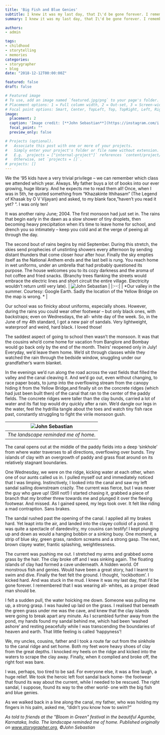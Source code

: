 ```yaml
---
title: 'Big Fish and Blue Genies'
subtitle: I knew it was my last day, that I\'d be gone forever. I remembered that I was wearing all- whites, as a proper dead man should be.
summary: I knew it was my last day, that I\'d be gone forever. I remembered that I was wearing all- whites, as a proper dead man should be.

authors: 
- admin

tags:
- childhood
- storytelling
- memories
categories:
- storygrapher
- blog
date: "2018-12-12T00:00:00Z"

featured: false
draft: false

# Featured image
# To use, add an image named `featured.jpg/png` to your page's folder.
# Placement options: 1 = Full column width, 2 = Out-set, 3 = Screen-width
# Focal point options: Smart, Center, TopLeft, Top, TopRight, Left, Right, BottomLeft, Bottom, BottomRight
image:
  placement: 2
  caption: 'Image credit: [**John Sebastian**](https://instagram.com/i.john.sebastian)'
  focal_point: ""
  preview_only: false

# Projects (optional).
#   Associate this post with one or more of your projects.
#   Simply enter your project's folder or file name without extension.
#   E.g. `projects = ["internal-project"]` references `content/project/deep-learning/index.md`.
#   Otherwise, set `projects = []`.
# projects: []
---
```

<div class=text-justify> 

We the ’95 kids have a very trivial privilege – we can remember which class we attended which year. Always. My father buys a lot of books into our ever growing, huge library. And he expects me to read them all! Once, when I was in 5th, he quoted something from “Khazakinte Ithihasam“ (The Legend of Khasak by O V Vijayan) and asked, to my blank face,”haven’t you read it yet? “. I was only ten!

It was another rainy June; 2004. The first monsoon had just set in. The rains that begin early in the dawn as a slow shower of tiny droplets, then becoming heavy precipitation when it’s time to leave home for school, and drench you so intimately – keep you cold and at the verge of peeing all through the day.

The second bout of rains begins by mid September. During this stretch, the skies send prophecies of unstinting showers every afternoon by sending distant thunders that come closer hour after hour. Finally the sky empties itself as the National Anthem ends and the last bell is rung. You reach home in wet uniforms, under an umbrella that had probably questioned its purpose. The house welcomes you to its cozy darkness and the aroma of hot coffee and fried snacks. (Branchy trees flanking the streets would embrace the electric lines and short circuit the entire village. Electricity wouldn’t return until very late).
| ![**John Sebastian**](./map.jpg) | 
|:--:| 
| *Our valley in the summer. Courtesy: Google Earth. Sadly the location of the Yellow Bridge on the map is wrong. * |



Our school was so finicky about uniforms, especially shoes. However, during the rains you could wear other footwear – but only black ones, with backstraps; even on Wednesdays, the all- white day of the week. So, in the June of my 4th standard, I got a new pair of sandals. Very lightweight, waterproof and weird, hard black. I loved those!

The saddest aspect of going to school then wasn’t the monsoon. It was that the cousins who’d come home for vacation from Banglore and Bombay would go back only by the end of the month. Theirs’ reopened only in July! Everyday, we’d leave them home. We’d sit through classes while they watched the rain through the bedside window, snuggling under our grandfather’s warm blanket.

In the evenings we’d run along the road across the vast fields that filled the valley and the canal cleaving it. And we’d go out, even without changing, to race paper boats, to jump into the overflowing stream from the canopy hiding it from the Yellow Bridge,and finally sit on the concrete ridges (which had just been built then) of the canal that ran to the center of the paddy fields. The concrete ridges were taller than the clay bunds, carried a lot of water and its flat top would dry quickly after a rain. We’d dangle our legs in the water, feel the hydrillia tangle about the toes and watch tiny fish race past, constantly struggling to fight the virile monsoon gush.

| ![**John Sebastian**](./bridge.jpg) | 
|:--:| 
| *The landscape reminded me of home.*|


The canal opens out at the middle of the paddy fields into a deep ‘sinkhole’ from where water traverses to all directions, overflowing over bunds. Tiny islands of clay with an overgrowth of paddy and grass float around on its relatively stagnant boundaries.

One Wednesday, we were on the ridge, kicking water at each other, when one of our aunts called us in. I pulled myself out and immediately noticed that I was limping. Instinctively, I looked into the canal and saw my left sandal sailing downstream crazily. The current was fierce, but I was never the guy who gave up! (Still not!) I started chasing it, grabbed a piece of branch that my brother threw towards me and plunged it over the fleeing footwear. And missed. As I gained speed, my legs took over. It felt like riding a mad contraption. Sans brakes.

The sandal rushed past the opening of the canal. I applied all my brakes hard. Yet leapt into the air, and landed into the clayey colloid of a pond. It was quite a spectacle of daredevilry, my cousins can testify! I kept plunging up and down as would a hanging bobbin or a sinking buoy. One moment, a strip of blue sky, green grass, random screams and a strong gasp. The next, brown clayey water, frantic splashing, weightlessness.

The current was pushing me out. I stretched my arms and grabbed some grass by the hair. The clay broke off and I was sinking again. The floating islands of clay had formed a cave underneath. A hidden world. Of monstrous fish and genies. Would have been a great story, had I learnt to swim and dive. Finally the feet felt the ground. I thought, ‘rockbottom’. I kicked hard. And was stuck in the mud. I knew it was my last day, that I’d be gone forever. I remembered that I was wearing all- whites, as a proper dead man should be.



I felt a sudden pull, the water hoicking me down. Someone was pulling me up, a strong grasp. I was hauled up laid on the grass. I realised that beneath the green grass under me was the cave, and knew that the clay islands were going to break apart any minute. As I scrambled further away from the pond, my hands found my sandal behind me, which had been ‘washed ashore’ and resting peacefully while I was transcending the boundaries of heaven and earth. That little feeling is called ‘happyness’!

We, my uncles, cousins, father and I took a route far out from the sinkhole to the canal ridge and set home. Both my feet wore heavy shoes of clay from the great depths. I knocked my heels on the ridge and kicked into the waters to scrape the clay away. Finally, when it complied and broke off, the right foot was bare.

I was, perhaps, too tired to be sad. For everyone else, it was a fine laugh, a huge relief. We took the heroic left foot sandal back home- the footwear that found its way about the current, while I needed to be rescued. The right sandal, I suppose, found its way to the other world- one with the big fish and blue genies.

As we walked back in a line along the canal, my father, who was holding my fingers in his palm, asked me, “didn’t you know how to swim?”



*As told to friends at the "Bloom in Green" festival in the beautiful Agumbe, Karnataka, India. The landscape reminded me of home.*
*Published originally on www.storygrapher.org, ©John Sebastian*

</div>